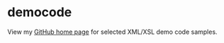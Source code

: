 # democode

View my [GitHub home page](http://mikecurtis1.github.io/Patterns-and-Data-Structures) for selected XML/XSL demo code samples.
